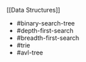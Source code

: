 [[Data Structures]]

- #binary-search-tree
- #depth-first-search
- #breadth-first-search
- #trie 
- #avl-tree